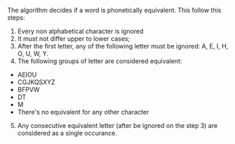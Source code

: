 The algorithm decides if a word is phonetically equivalent.
This follow this steps:

1. Every non alphabetical character is ignored
2. It must not differ upper to lower cases;
3. After the first letter, any of the following letter must be ignored: A, E, I, H, O, U, W, Y.
4. The following groups of letter are considered equivalent:
  - AEIOU
  - CGJKQSXYZ
  - BFPVW
  - DT
  - M
  - There's no equivalent for any other character
5. Any consecutive equivalent letter (after be ignored on the step 3) are considered as a single occurance.
